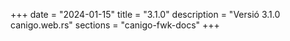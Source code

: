 +++
date        = "2024-01-15"
title       = "3.1.0"
description = "Versió 3.1.0 canigo.web.rs"
sections    = "canigo-fwk-docs"
+++